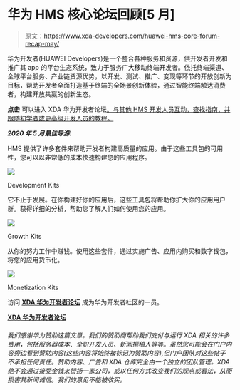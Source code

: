 # 华为 HMS 核心论坛回顾[5 月]

> 原文：<https://www.xda-developers.com/huawei-hms-core-forum-recap-may/>

华为开发者(HUAWEI Developers)是一个整合各种服务和资源，供开发者开发和推广其 app 的平台生态系统，致力于服务广大移动终端开发者。依托终端渠道、全球平台服务、产业链资源优势，以开发、测试、推广、变现等环节的开放创新为目标，帮助开发者全面打造基于终端的全场景创新体验，通过智能终端触达消费者，构建开放共赢的创新生态。

**点击** 可以进入 XDA 华为开发者论坛[。与其他 HMS 开发人员互动，查找指南，并跟随初学者或更高级开发人员的教程。](https://forum.xda-developers.com/android/huawei-developers)

***2020 年 5 月最佳导游:***

HMS 提供了许多套件来帮助开发者构建高质量的应用。由于这些工具包的可用性，您可以以非常低的成本快速构建您的应用程序。

 <picture>![](img/9e451b411994351681aa7f8f48a6bcca.png)</picture> 

Development Kits

它不止于发展。在你构建好你的应用后，这些工具包将帮助你扩大你的应用用户群。获得详细的分析，帮助您了解人们如何使用您的应用。

 <picture>![](img/96207f0cf14f83689964747fffff9e7d.png)</picture> 

Growth Kits

从你的努力工作中赚钱。使用这些套件，通过实施广告、应用内购买和数字钱包，将您的应用货币化。

 <picture>![](img/28ca0f0d353b585285390f79335e528a.png)</picture> 

Monetization Kits

访问 [**XDA 华为开发者论坛**](https://forum.xda-developers.com/android/huawei-developers) 成为华为开发者社区的一员。

[**XDA 华为开发者论坛**](https://forum.xda-developers.com/android/huawei-developers)

###### 我们感谢华为赞助这篇文章。我们的赞助商帮助我们支付与运行 XDA 相关的许多费用，包括服务器成本、全职开发人员、新闻撰稿人等等。虽然您可能会在门户内容旁边看到赞助内容(这些内容将始终被标记为赞助内容),但门户团队对这些帖子不承担任何责任。赞助内容、广告和 XDA 仓库完全由一个独立的团队管理。XDA 绝不会通过接受金钱来赞扬一家公司，或以任何方式改变我们的观点或看法，从而损害其新闻诚信。我们的意见不能被收买。